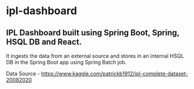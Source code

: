 # ipl-dashboard

## IPL Dashboard built using Spring Boot, Spring, HSQL DB and React.

It ingests the data from an external source and stores in an internal HSQL DB in the Spring Boot app using Spring Batch job.

Data Source - https://www.kaggle.com/patrickb1912/ipl-complete-dataset-20082020
